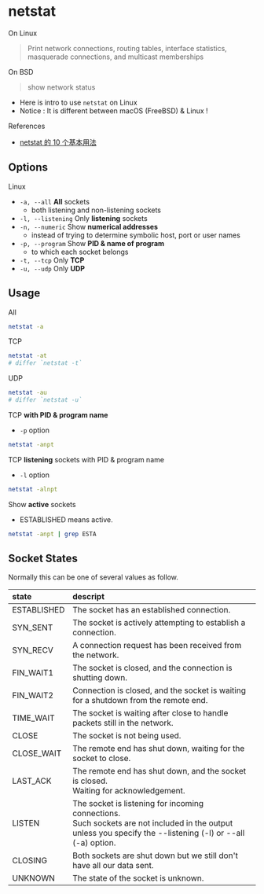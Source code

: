 # netstat

On Linux

> Print network connections, routing tables, interface statistics, masquerade connections, and multicast memberships

On BSD

> show network status

- Here is intro to use `netstat` on Linux
- Notice : It is different between macOS (FreeBSD) & Linux !

References

- [netstat 的 10 个基本用法](https://linux.cn/article-2434-1.html)

## Options

Linux

- `-a, --all` **All** sockets
    - both listening and non-listening sockets
- `-l, --listening` Only **listening** sockets
- `-n, --numeric` Show **numerical addresses**
    - instead of trying to determine symbolic host, port or user names
- `-p, --program` Show **PID & name of program**
    - to which each socket belongs
- `-t, --tcp` Only **TCP**
- `-u, --udp` Only **UDP**

## Usage

All

```bash
netstat -a
```

TCP

```bash
netstat -at
# differ `netstat -t`
```

UDP

```bash
netstat -au
# differ `netstat -u`
```

TCP **with PID & program name**

- `-p` option

```bash
netstat -anpt
```

TCP **listening** sockets with PID & program name

- `-l` option

```bash
netstat -alnpt
```

Show **active** sockets

- ESTABLISHED means active.

```bash
netstat -anpt | grep ESTA
```

## Socket States

Normally this can be one of several values as follow.

|state|descript|
|:-|:-|
|ESTABLISHED|The socket has an established connection.|
|SYN_SENT|The socket is actively attempting to establish a connection.|
|SYN_RECV|A connection request has been received from the network.|
|FIN_WAIT1|The socket is closed, and the connection is shutting down.|
|FIN_WAIT2|Connection is closed, and the socket is waiting for a shutdown from the remote end.|
|TIME_WAIT|The socket is waiting after close to handle packets still in the network.|
|CLOSE|The socket is not being used.|
|CLOSE_WAIT|The remote end has shut down, waiting for the socket to close.|
|LAST_ACK|The remote end has shut down, and the socket is closed. <br/> Waiting for acknowledgement.|
|LISTEN|The socket is listening for incoming connections. <br/> Such sockets are not included in the output <br/> unless you  specify the --listening (-l) or --all (-a) option.|
|CLOSING|Both sockets are shut down but we still don't have all our data sent.|
|UNKNOWN|The state of the socket is unknown.|
